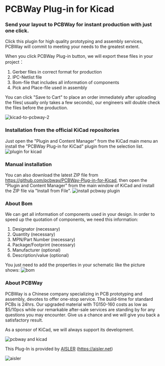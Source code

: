 # PCBWay Plug-in for Kicad

### Send your layout to PCBWay for instant production with just one click.

Click this plugin for high quality prototyping and assembly services, PCBWay will commit to meeting your needs to the greatest extent.

When you click PCBWay Plug-in button, we will export these files in your project：
1.	Gerber files in correct format for production
2.	IPC-Netlist file
3.	Bom-file that includes all information of components
4.	Pick and Place-file used in assembly

You can click "Save to Cart"  to place an order immediately after uploading the files( usually only takes a few seconds), our engineers will double check the files before the production.

![kicad-to-pcbway-2](https://user-images.githubusercontent.com/20063837/160805517-c1e80546-4672-46cb-9d0a-65d71400459d.gif)


### Installation from the official KiCad repositories
Just open the "Plugin and Content Manager" from the KiCad main menu an install the "PCBWay Plug-in for KiCad" plugin from the selection list.
![plugin for kicad](https://user-images.githubusercontent.com/20063837/168219163-f6ccf822-848e-424a-8691-02d67da7b4cb.png)


### Manual installation
You can also download the latest ZIP file from  https://github.com/pcbway/PCBWay-Plug-in-for-Kicad, then open the "Plugin and Content Manager" from the main window of KiCad and install the ZIP file via "Install from File".
![install pcbway plugin](https://user-images.githubusercontent.com/20063837/160970891-4971cb1a-a36a-45bc-b219-93924f0ff070.png)



### About Bom

We can get all information of components used in your design. In order to speed up the quotation of components, we need this information:
1. Designator (necessary)
2. Quantity (necessary)
3. MPN/Part Number (necessary)
4. Package/Footprint (necessary)
5. Manufacturer (optional)
6. Description/value (optional)

You just need to add the properties in your schematic like the picture shows:
![bom](https://user-images.githubusercontent.com/20063837/160999527-e0a50238-3468-44be-b691-667ab8e8fef1.png)






### About PCBWay
PCBWay is a Chinese company specializing in PCB prototyping and assembly, devotes to offer one-stop service. The build-time for standard PCBs is 24hrs. Our upgraded material with TG150-160 costs as low as $5/10pcs while our remarkable after-sale services are standing by for any questions you may encounter. Give us a chance and we will give you back a satisfactory result.

As a sponsor of KiCad, we will always support its development.

![pcbway and kicad](https://user-images.githubusercontent.com/20063837/161211870-b4a46c17-2e1c-45b4-bfe7-2ab97ade157d.png)


This Plug-In is provided by [AISLER](https://aisler.net) (https://aisler.net)

![aisler](https://aisler.net/logos/logo_medium.png)




